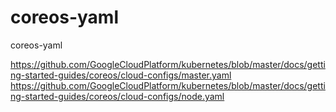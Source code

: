 # coreos-yaml
coreos-yaml

https://github.com/GoogleCloudPlatform/kubernetes/blob/master/docs/getting-started-guides/coreos/cloud-configs/master.yaml
https://github.com/GoogleCloudPlatform/kubernetes/blob/master/docs/getting-started-guides/coreos/cloud-configs/node.yaml
